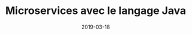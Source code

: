 ---
title: Microservices avec le langage Java
tags: [Service web, Microservices, Docker, Java]
direct_link: https://github.com/mickaelbaron/javamicroservices-tutorial
image: /images/javamicroservices.png
description: Apprendre à développer une application basée sur une architecture microservices avec Docker et le langage Java.
category: Atelier
weight: 12
date: 2019-03-18
---